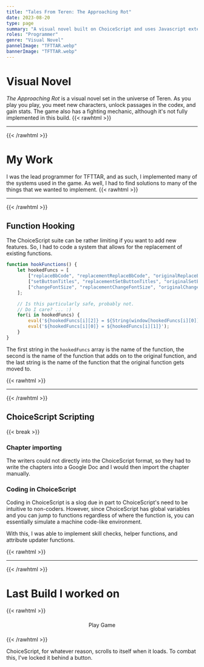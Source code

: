 ```yaml
---
title: "Tales From Teren: The Approaching Rot"
date: 2023-08-20
type: page
summary: "A visual novel built on ChoiceScript and uses Javascript extensively."
roles: "Programmer"
genre: "Visual Novel"
pannelImage: "TFTTAR.webp"
bannerImage: "TFTTAR.webp"
---
```


# Visual Novel

_The Approaching Rot_ is a visual novel set in the universe of Teren. As you play you play, you meet new characters, unlock passages in the codex, and gain stats. The game also has a fighting mechanic, although it's not fully implemented in this build.
{{< rawhtml >}}<hr class="dots">{{< /rawhtml >}}

# My Work

I was the lead programmer for TFTTAR, and as such, I implemented many of the systems used in the game.
As well, I had to find solutions to many of the things that we wanted to implement.
{{< rawhtml >}}<hr class="dots">{{< /rawhtml >}}

## Function Hooking

The ChoiceScript suite can be rather limiting if you want to add new features. So, I had to code a system that allows for the replacement of existing functions.

```javascript
function hookFunctions() {
    let hookedFuncs = [
        ["replaceBbCode", "replacementReplaceBbCode", "originalReplaceBbCode"],
        ["setButtonTitles", "replacementSetButtonTitles", "originalSetButtonTitles"],
        ["changeFontSize", "replacementChangeFontSize", "originalChangeFontSize"]
    ];

    // Is this particularly safe, probably not.
    // Do I care? ... :) 
    for(i in hookedFuncs) {
        eval('${hookedFuncs[i][2]} = ${String(window[hookedFuncs[i][0]])}');
        eval('${hookedFuncs[i][0]} = ${hookedFuncs[i][1]}');
    }
}
```

The first string in the `hookedFuncs` array is the name of the function, the second is the name of the function that adds on to the original function, and the last string is the name of the function that the original function gets moved to.

{{< rawhtml >}}<hr class="dots">{{< /rawhtml >}}

## ChoiceScript Scripting

{{< break >}}

### Chapter importing

The writers could not directly into the ChoiceScript format, so they had to write the chapters into a Google Doc and I would then import the chapter manually.

### Coding in ChoiceScript

Coding in ChoiceScript is a slog due in part to ChoiceScript's need to be intuitive to non-coders. However, since ChoiceScript has global variables and you can jump to functions regardless of where the function is, you can essentially simulate a machine code-like environment.

With this, I was able to implement skill checks, helper functions, and attribute updater functions.

{{< rawhtml >}}<hr class="dots">{{< /rawhtml >}}

# Last Build I worked on

{{< rawhtml >}}
<style>
.tfttar-play-button {
    display: block;
    text-decoration: none;
    background-color: var(--link-color-80);
    border-radius: .2em;
    padding: .5em 1em;
    max-width: fit-content;
    margin: .5em auto;

    color: var(--text-color);
    transition: background-color 0.1s ease-in;

}

.tfttar-play-button:hover {
    color: var(--text-color);
    background: var(--link-color-60);
    transition: background-color 0.1s ease-in;
}
</style>

<div>
<a class="tfttar-play-button">Play Game</a>
<iframe class="tfttar-frame" style="display: none; border: solid; border-width: .1em; border-color: var(--text-color); margin: 1em auto; margin-top: 0; height: calc(25em + .01px);" width="90%"></iframe>
</div>

<script>
    let butt = document.querySelector(".tfttar-play-button");

    let frame = document.querySelector(".tfttar-frame");

    butt.addEventListener("click", () => {
        butt.style.display = "none";
        frame.style.display = "block";
        frame.src = "game/index.html";

        frame.scrollIntoView();
    });
</script>
{{< /rawhtml >}}

ChoiceScript, for whatever reason, scrolls to itself when it loads. To combat this, I've locked it behind a button.
